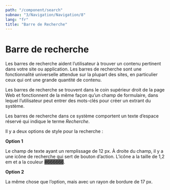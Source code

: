 ```yaml
---
path: "/component/search"
subnav: "3/Navigation/Navigation/8"
lang: "fr"
title: "Barre de Recherche"
---
```


<helmet>
<title> Barre de recherche - Système de conception Aurora </title>
</helmet>

# Barre de recherche

Les barres de recherche aident l’utilisateur à trouver un contenu pertinent dans votre site ou application. Les barres de recherche sont une fonctionnalité universelle attendue sur la plupart des sites, en particulier ceux qui ont une grande quantité de contenu.

Les barres de recherche se trouvent dans le coin supérieur droit de la page Web et fonctionnent de la même façon qu’un champ de formulaire, dans lequel l’utilisateur peut entrer des mots-clés pour créer un extrant du système.

Les barres de recherche dans ce système comportent un texte d’espace réservé qui indique le terme *Recherche*.

Il y a deux options de style pour la recherche :

**Option 1**

Le champ de texte ayant un remplissage de 12 px. À droite du champ, il y a une icône de recherche qui sert de bouton d’action. L’icône a la taille de 1,2 em et a la couleur <badge style="background-color: #666666">#666666</badge>.

**Option 2**

La même chose que l’option, mais avec un rayon de bordure de 17 px.
